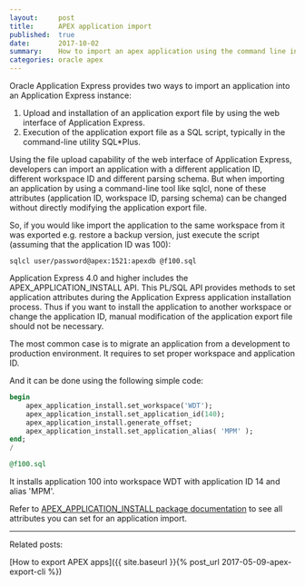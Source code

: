```yaml
---
layout:     post
title:      APEX application import 
published:  true
date:       2017-10-02
summary:    How to import an apex application using the command line interface 
categories: oracle apex 
---
```


Oracle Application Express provides two ways to import an application into an Application Express instance:

1. Upload and installation of an application export file by using the web interface of Application Express.
2. Execution of the application export file as a SQL script, typically in the command-line utility SQL*Plus.

Using the file upload capability of the web interface of Application Express, developers can import an application with a different application ID, different workspace ID and different parsing schema. But when importing an application by using a command-line tool like sqlcl, none of these attributes (application ID, workspace ID, parsing schema) can be changed without directly modifying the application export file.

So, if you would like import the application to the same workspace from it was exported e.g. restore a backup version, just execute the script (assuming that the application ID was 100):
```shell
sqlcl user/password@apex:1521:apexdb @f100.sql
```

Application Express 4.0 and higher includes the APEX_APPLICATION_INSTALL API. This PL/SQL API provides  methods to set application attributes during the Application Express application installation process. Thus if you want to install the application to another workspace or change the application ID, manual modification of the application export file should not be necessary.

The most common case is to migrate an application from a development to production environment. It requires to set proper workspace and application ID. 

And it can be done using the following simple code:
```sql
begin
    apex_application_install.set_workspace('WDT');
    apex_application_install.set_application_id(140);
    apex_application_install.generate_offset;
    apex_application_install.set_application_alias( 'MPM' );
end;
/

@f100.sql
```

It installs application 100 into workspace WDT with application ID 14 and alias 'MPM'.

Refer to [APEX_APPLICATION_INSTALL package documentation](http://docs.oracle.com/database/apex-5.1/AEAPI/APEX_APPLICATION_INSTALL.htm#AEAPI530) to see all attributes you can set for an application import.

---
Related posts:

[How to export APEX apps]({{ site.baseurl }}{% post_url 2017-05-09-apex-export-cli %})

